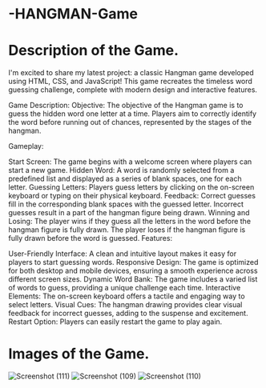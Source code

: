 # -HANGMAN-Game
# Description of the Game.
I'm excited to share my latest project: a classic Hangman game developed using HTML, CSS, and JavaScript! This game recreates the timeless word guessing challenge, complete with modern design and interactive features.

Game Description:
Objective:
The objective of the Hangman game is to guess the hidden word one letter at a time. Players aim to correctly identify the word before running out of chances, represented by the stages of the hangman.

Gameplay:

Start Screen: The game begins with a welcome screen where players can start a new game.
Hidden Word: A word is randomly selected from a predefined list and displayed as a series of blank spaces, one for each letter.
Guessing Letters: Players guess letters by clicking on the on-screen keyboard or typing on their physical keyboard.
Feedback:
Correct guesses fill in the corresponding blank spaces with the guessed letter.
Incorrect guesses result in a part of the hangman figure being drawn.
Winning and Losing:
The player wins if they guess all the letters in the word before the hangman figure is fully drawn.
The player loses if the hangman figure is fully drawn before the word is guessed.
Features:

User-Friendly Interface: A clean and intuitive layout makes it easy for players to start guessing words.
Responsive Design: The game is optimized for both desktop and mobile devices, ensuring a smooth experience across different screen sizes.
Dynamic Word Bank: The game includes a varied list of words to guess, providing a unique challenge each time.
Interactive Elements: The on-screen keyboard offers a tactile and engaging way to select letters.
Visual Cues: The hangman drawing provides clear visual feedback for incorrect guesses, adding to the suspense and excitement.
Restart Option: Players can easily restart the game to play again.
# Images of the Game.
![Screenshot (111)](https://github.com/Sagar2003github/-HANGMAN-Game/assets/160381249/1e9c39b1-3863-4c6a-bbe5-9108c50f0c22)
![Screenshot (109)](https://github.com/Sagar2003github/-HANGMAN-Game/assets/160381249/d3190640-763c-4a8e-82f4-378347e9d0e5)
![Screenshot (110)](https://github.com/Sagar2003github/-HANGMAN-Game/assets/160381249/7a48a7d8-b326-4236-bfcb-1a93ad17bb29)
